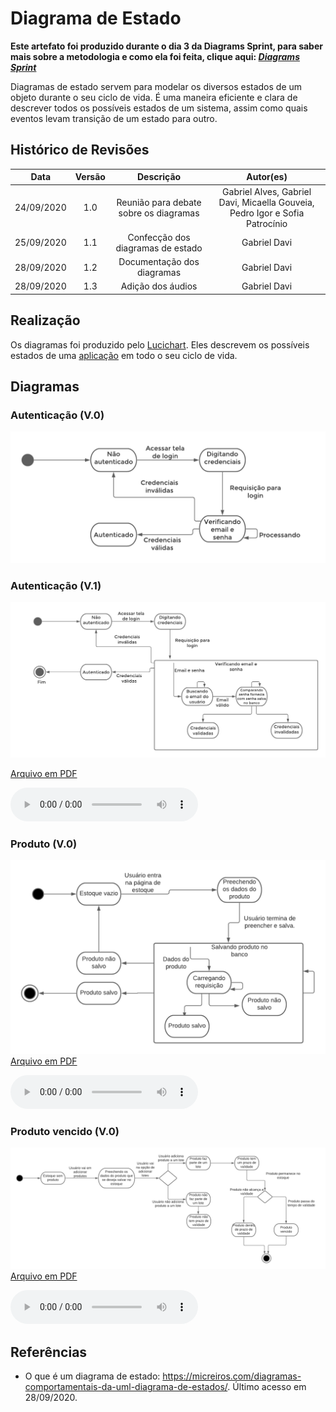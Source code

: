 # Diagrama de Estado
**Este artefato foi produzido durante o dia 3 da Diagrams Sprint, para saber mais sobre a metodologia e como ela foi feita, clique aqui: _[Diagrams Sprint](Modeling/Diagrams/Diagrams.md)_**

Diagramas de estado servem para modelar os diversos estados de um objeto durante o seu ciclo de vida. É uma maneira eficiente e clara de descrever todos os possíveis estados de um sistema, assim como quais eventos levam transição de um estado para outro.

## Histórico de Revisões
| Data | Versão | Descrição | Autor(es) |
|:----:|:------:|:---------:|:---------:|
| 24/09/2020 | 1.0 | Reunião para debate sobre os diagramas | Gabriel Alves, Gabriel Davi, Micaella Gouveia, Pedro Igor e Sofia Patrocínio |
| 25/09/2020 | 1.1 | Confecção dos diagramas de estado | Gabriel Davi|
| 28/09/2020 | 1.2 | Documentação dos diagramas | Gabriel Davi|
| 28/09/2020 | 1.3 | Adição dos áudios | Gabriel Davi|

## Realização
Os diagramas foi produzido pelo [Lucichart](https://www.lucidchart.com/). Eles descrevem os possíveis estados de uma [aplicação](Modeling/objeto?id=Web-App) em todo o seu ciclo de vida.


## Diagramas

### Autenticação (V.0)
![diagramaEstado](../../assets/diagramas/estado/Diagrama_estado_autenticacao1.png)

### Autenticação (V.1)
![diagramaEstado](../../assets/diagramas/estado/Diagrama_estado_autenticacao.png)

<a href="https://unbarqdsw.github.io/2020.1_G12_Stock/assets/pdf/diagramas/estado/Diagrama_estado_autenticacao.pdf">Arquivo em PDF</a>


<audio controls>
  <source src="https://unbarqdsw.github.io/2020.1_G12_Stock/assets/audios/diagramas/estado/estado_autenticacao.m4a" type="audio/mpeg">
</audio>

### Produto (V.0)
![diagramaEstado](../../assets/diagramas/estado/Diagrama_estado_produtos.png)
<a href="https://unbarqdsw.github.io/2020.1_G12_Stock/assets/pdf/diagramas/estado/Diagrama_estado_produto.pdf">Arquivo em PDF</a>


<audio controls>
  <source src="https://unbarqdsw.github.io/2020.1_G12_Stock/assets/audios/diagramas/estado/estado_produto.m4a" type="audio/mpeg">
</audio>

### Produto vencido (V.0)
![diagramaEstado](../../assets/diagramas/estado/Diagrama_estado_produtoVencido.png)
<a href="https://unbarqdsw.github.io/2020.1_G12_Stock/assets/pdf/diagramas/estado/Diagrama_estado_produtoVencido.pdf">Arquivo em PDF</a>


<audio controls>
  <source src="https://unbarqdsw.github.io/2020.1_G12_Stock/assets/audios/diagramas/estado/estado_prazo.m4a" type="audio/mpeg">
</audio>



## Referências
* O que é um diagrama de estado: <https://micreiros.com/diagramas-comportamentais-da-uml-diagrama-de-estados/>. Último acesso em 28/09/2020.
